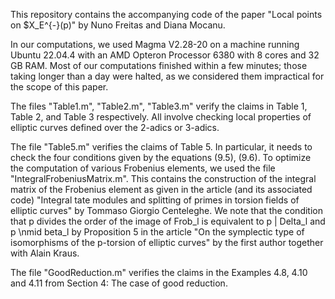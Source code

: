 This repository contains the accompanying code of the paper "Local points on $X_E^{-}(p)" by Nuno Freitas and Diana Mocanu.

In our computations, we used Magma V2.28-20 on a machine running Ubuntu 22.04.4 with an AMD Opteron Processor 6380 with 8 cores and 32 GB RAM. 
Most of our computations finished within a few minutes; those taking longer than a day were halted, as we considered them impractical for the scope of this paper.

The files "Table1.m", "Table2.m", "Table3.m" verify the claims in Table 1, Table 2, and Table 3 respectively. All involve checking local properties of elliptic curves defined over the 2-adics or 3-adics.

The file "Table5.m" verifies the claims of Table 5. In particular, it needs to check the four conditions given by the equations (9.5), (9.6). To optimize the computation of various Frobenius elements, 
we used the file "IntegralFrobeniusMatrix.m". This contains the construction of the integral matrix of the Frobenius element as given in the article (and its associated code) "Integral tate modules and splitting of primes in torsion fields of elliptic
curves" by Tommaso Giorgio Centeleghe. We note that the condition that p divides the order of the image of Frob_l is equivalent to p | Delta_l and p \nmid beta_l by Proposition 5 in the article
"On the symplectic type of isomorphisms of the p-torsion of elliptic curves" by the first author together with Alain Kraus.

The file "GoodReduction.m" verifies the claims in the Examples 4.8, 4.10 and 4.11 from Section 4: The case of good reduction.
